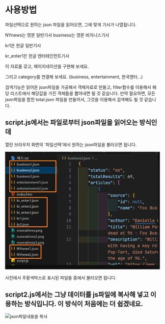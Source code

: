 # 사용방법

파일선택으로 원하는 json 파일을 읽어오면, 그에 맞게 기사가 나열됩니다.

NYnews는 영문 일반기사
business는 영문 비지니스기사

kr1은 한글 일반기사

kr_enter1은 한글 엔터테인먼트기사


이 자료를 갖고, 페이지네이션을 구현해 보세요.

그리고 category를 연결해 보세요.
(business, entertainment, 한국엔터...)

검색기능은 읽어온 json파일을 가공해서 객체자료로 만들고, filter함수를 이용해서 해당 리스트에서 해당값을 가진 객체들을 뽑아내면 될 것 같습니다.
만약 필요하면, 모든 json파일을 합친 total.json 파일을 만들어서, 그것을 이용해서 검색해도 될 것 같습니다.


##  script.js에서는 파일로부터 json파일을 읽어오는 방식인데
열린 브라우저 화면의 '파일선택'에서 원하는 json파일을 불러오면 됩니다. 

![json파일들](2244.png)

사진에서 주황색박스로 표시된 파일들 중에서 불러오면 됩니다. 


##  script2.js에서는 그냥 데이터를 js파일에 복사해 넣고 이용하는 방식입니다.  이 방식이 처음에는 더 쉽겠네요.

![json파일내용을 복사](2245.[png])